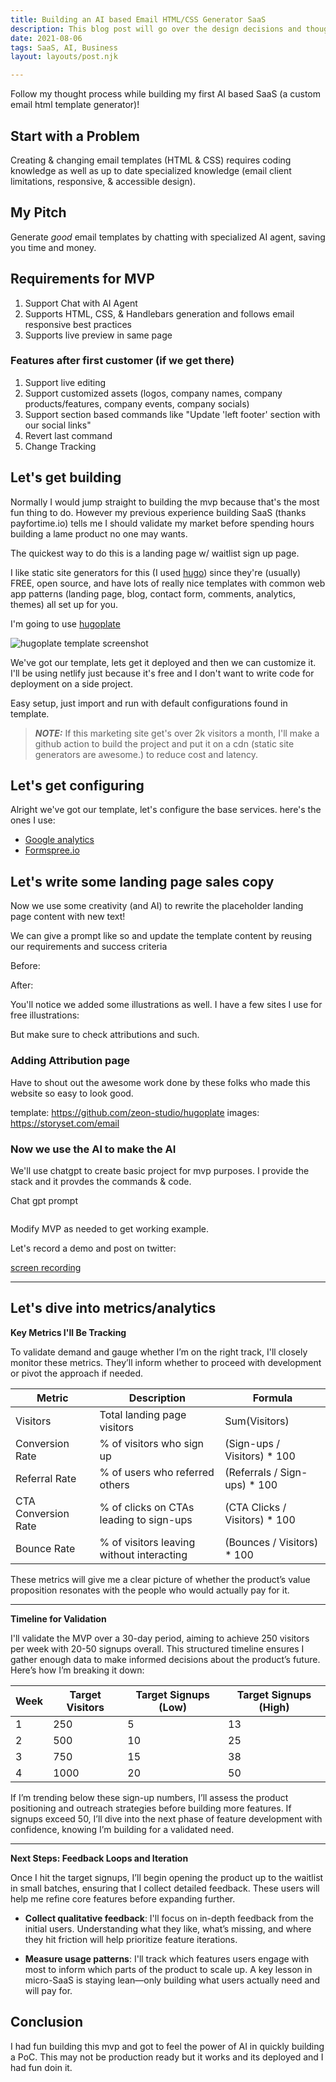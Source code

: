 ```yaml
---
title: Building an AI based Email HTML/CSS Generator SaaS
description: This blog post will go over the design decisions and thought process while building my first AI based SaaS.
date: 2021-08-06
tags: SaaS, AI, Business
layout: layouts/post.njk

--- 
```


Follow my thought process while building my first AI based SaaS (a custom email html template generator)!

## Start with a Problem

Creating & changing email templates (HTML & CSS) requires coding knowledge as well as up to date specialized knowledge (email client limitations, responsive, & accessible design).

## My Pitch

Generate *good* email templates by chatting with specialized AI agent, saving you time and money.

## Requirements for MVP

1. Support Chat with AI Agent
2. Supports HTML, CSS, & Handlebars generation and follows email responsive best practices
3. Supports live preview in same page

### Features after first customer (if we get there)

1. Support live editing
2. Support customized assets (logos, company names, company products/features, company events, company socials)
3. Support section based commands like "Update 'left footer' section with our social links"
4. Revert last command
5. Change Tracking

## Let's get building

Normally I would jump straight to building the mvp because that's the most fun thing to do. However my previous experience building SaaS (thanks payfortime.io) tells me I should validate my market before spending hours building a lame product no one may wants. 

The quickest way to do this is a landing page w/ waitlist sign up page.

I like static site generators for this (I used [hugo](https://gohugo.io/)) since they're (usually) FREE, open source, and have lots of really nice templates with common web app patterns (landing page, blog, contact form, comments, analytics, themes) all set up for you. 

I'm going to use [hugoplate](https://github.com/zeon-studio/hugoplate)

![hugoplate template screenshot](hugoplate-template-screenshot.png)

We've got our template, lets get it deployed and then we can customize it.
I'll be using netlify just because it's free and I don't want to write code for deployment on a side project.

Easy setup, just import and run with default configurations found in template.

> **_NOTE:_**  If this marketing site get's over 2k visitors a month, I'll make a github action to build the project and put it on a cdn (static site generators are awesome.) to reduce cost and latency.

## Let's get configuring

Alright we've got our template, let's configure the base services. here's the ones I use:

- [Google analytics](analytics.google.com)
- [Formspree.io](www.formspree.io)

## Let's write some landing page sales copy

Now we use some creativity (and AI) to rewrite the placeholder landing page content with new text!

We can give a prompt like so and update the template content by reusing our requirements and success criteria

Before:

After:

You'll notice we added some illustrations as well. I have a few sites I use for free illustrations:

But make sure to check attributions and such.

### Adding Attribution page

Have to shout out the awesome work done by these folks who made this website so easy to look good.

template: <https://github.com/zeon-studio/hugoplate>
images: <https://storyset.com/email>

### Now we use the AI to make the AI

We'll use chatgpt to create basic project for mvp purposes. I provide the stack and it provdes the commands & code.

Chat gpt prompt

```

```

Modify MVP as needed to get working example.

Let's record a demo and post on twitter:

[screen recording]()

---

## Let's dive into metrics/analytics

**Key Metrics I'll Be Tracking**

To validate demand and gauge whether I’m on the right track, I'll closely monitor these metrics. They’ll inform whether to proceed with development or pivot the approach if needed.

| Metric                    | Description                                            | Formula                                      |
|----------------------------|--------------------------------------------------------|----------------------------------------------|
| Visitors                   | Total landing page visitors                            | Sum(Visitors)                                |
| Conversion Rate            | % of visitors who sign up                              | (Sign-ups / Visitors) * 100                  |
| Referral Rate              | % of users who referred others                         | (Referrals / Sign-ups) * 100                 |
| CTA Conversion Rate        | % of clicks on CTAs leading to sign-ups                | (CTA Clicks / Visitors) * 100                |
| Bounce Rate                | % of visitors leaving without interacting              | (Bounces / Visitors) * 100                   |

These metrics will give me a clear picture of whether the product’s value proposition resonates with the people who would actually pay for it.

---

**Timeline for Validation**

I'll validate the MVP over a 30-day period, aiming to achieve 250 visitors per week with 20-50 signups overall. This structured timeline ensures I gather enough data to make informed decisions about the product’s future. Here’s how I’m breaking it down:

| Week | Target Visitors | Target Signups (Low) | Target Signups (High) |
|------|-----------------|----------------------|-----------------------|
| 1    | 250             | 5                    | 13                    |
| 2    | 500             | 10                   | 25                    |
| 3    | 750             | 15                   | 38                    |
| 4    | 1000            | 20                   | 50                    |

If I’m trending below these sign-up numbers, I’ll assess the product positioning and outreach strategies before building more features. If signups exceed 50, I’ll dive into the next phase of feature development with confidence, knowing I’m building for a validated need.

---

**Next Steps: Feedback Loops and Iteration**

Once I hit the target signups, I’ll begin opening the product up to the waitlist in small batches, ensuring that I collect detailed feedback. These users will help me refine core features before expanding further.

- **Collect qualitative feedback**: I'll focus on in-depth feedback from the initial users. Understanding what they like, what’s missing, and where they hit friction will help prioritize feature iterations.
  
- **Measure usage patterns**: I'll track which features users engage with most to inform which parts of the product to scale up. A key lesson in micro-SaaS is staying lean—only building what users actually need and will pay for.

## Conclusion

I had fun building this mvp and got to feel the power of AI in quickly building a PoC. This may not be production ready but it works and its deployed and I had fun doin it.
